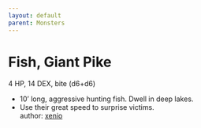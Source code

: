 ```yaml
---
layout: default
parent: Monsters
---
```

# Fish, Giant Pike
4 HP, 14 DEX, bite (d6+d6)  
- 10’ long, aggressive hunting fish.   Dwell in deep lakes.  
- Use their great speed to surprise victims.  
author: [xenio](https://xenioinabottle.blogspot.com)
